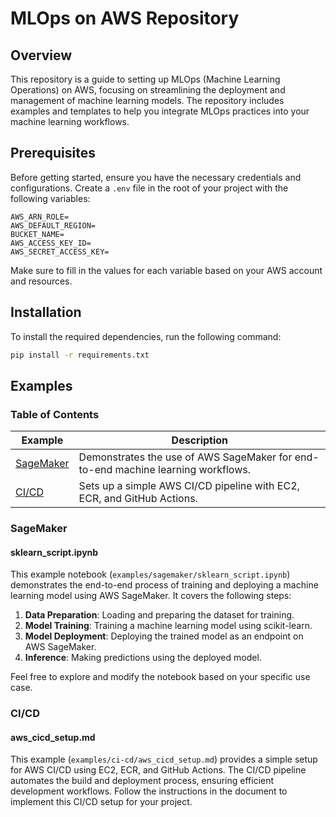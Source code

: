 # MLOps on AWS Repository

## Overview

This repository is a guide to setting up MLOps (Machine Learning Operations) on AWS, focusing on streamlining the deployment and management of machine learning models. The repository includes examples and templates to help you integrate MLOps practices into your machine learning workflows.

## Prerequisites

Before getting started, ensure you have the necessary credentials and configurations. Create a `.env` file in the root of your project with the following variables:

```env
AWS_ARN_ROLE=
AWS_DEFAULT_REGION=
BUCKET_NAME=
AWS_ACCESS_KEY_ID=
AWS_SECRET_ACCESS_KEY=
```

Make sure to fill in the values for each variable based on your AWS account and resources.

## Installation

To install the required dependencies, run the following command:

```bash
pip install -r requirements.txt
```

## Examples

### Table of Contents

| Example | Description |
| ------- | ----------- |
| [SageMaker](#sagemaker) | Demonstrates the use of AWS SageMaker for end-to-end machine learning workflows. |
| [CI/CD](#ci-cd) | Sets up a simple AWS CI/CD pipeline with EC2, ECR, and GitHub Actions. |

### SageMaker

#### sklearn_script.ipynb

This example notebook (`examples/sagemaker/sklearn_script.ipynb`) demonstrates the end-to-end process of training and deploying a machine learning model using AWS SageMaker. It covers the following steps:

1. **Data Preparation**: Loading and preparing the dataset for training.
2. **Model Training**: Training a machine learning model using scikit-learn.
3. **Model Deployment**: Deploying the trained model as an endpoint on AWS SageMaker.
4. **Inference**: Making predictions using the deployed model.

Feel free to explore and modify the notebook based on your specific use case.

### CI/CD

#### aws_cicd_setup.md

This example (`examples/ci-cd/aws_cicd_setup.md`) provides a simple setup for AWS CI/CD using EC2, ECR, and GitHub Actions. The CI/CD pipeline automates the build and deployment process, ensuring efficient development workflows. Follow the instructions in the document to implement this CI/CD setup for your project.